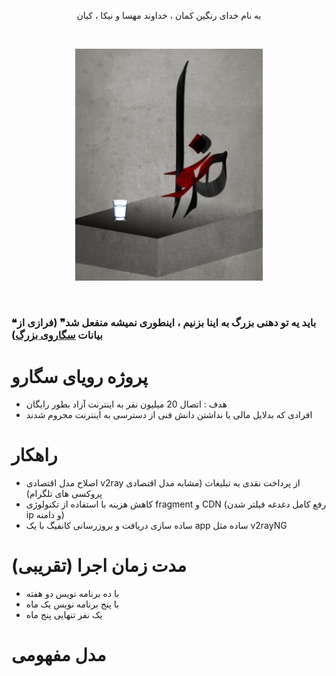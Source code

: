 <p align="center">به نام خدای رنگین کمان ، خداوند مهسا و نیکا ، کیان</p><br>
<p align="center"><img src="/asset/khoda.png?raw=true" width="300" ></p><br>

### ❝باید یه تو دهنی بزرگ به اینا بزنیم ، اینطوری نمیشه منفعل شد❞  (فرازی از بیانات [سگاروی بزرگ](https://twitter.com/isegaro))


# پروژه رویای سگارو
- هدف : اتصال 20 میلیون نفر به اینترنت آزاد بطور رایگان
- افرادی که بدلایل مالی یا نداشتن دانش فنی از دسترسی به اینترنت محروم شدند

# راهکار
- اصلاح مدل اقتصادی v2ray از پرداخت نقدی به تبلیغات (مشابه مدل اقتصادی پروکسی های تلگرام)
- کاهش هزینه با استفاده از تکنولوژی fragment و CDN (رفع کامل دغدغه فیلتر شدن ip و دامنه)
- ساده سازی دریافت و بروزرسانی کانفیگ با یک app ساده مثل v2rayNG

# مدت زمان اجرا (تقریبی)
- با ده برنامه نویس دو هفته
- با پنج برنامه نویس یک ماه
- یک نفر تنهایی پنج ماه


# مدل مفهومی


